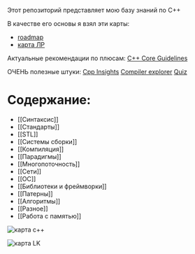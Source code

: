 Этот репозиторий представляет мою базу знаний по С++

В качестве его основы я взял эти карты:  
- [roadmap](https://github.com/salmer/CppDeveloperRoadmap)
- [карта ЛР](https://habr.com/ru/specials/726724/)

Актуальные рекомендации по плюсам:
[C++ Core Guidelines](https://isocpp.github.io/CppCoreGuidelines/CppCoreGuidelines)

ОЧЕНЬ полезные штуки:
[Cpp Insights](https://cppinsights.io/)
[Compiler explorer](https://compiler-explorer.com/)
[Quiz](https://cppquiz.org/quiz/question/1)

# Содержание:

- [[Синтаксис]]
- [[Стандарты]]
- [[STL]]
- [[Системы сборки]]
- [[Компиляция]]
- [[Парадигмы]]
- [[Многопоточность]]
- [[Сети]]
- [[ОС]]
- [[Библиотеки и фреймворки]]
- [[Патерны]]
- [[Алгоритмы]]
- [[Разное]]
- [[Работа с памятью]]


![карта с++](images/cpp_map.png)  


![карта LK](images/roadmapLK.png)